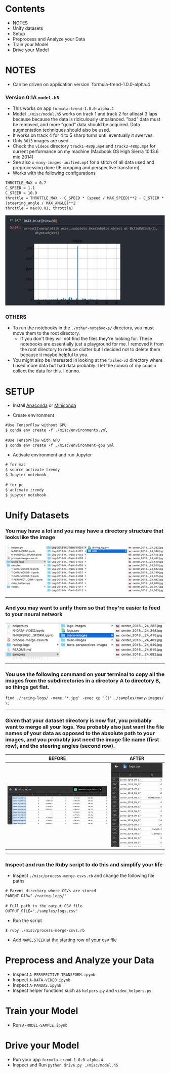 # Contents
- NOTES
- Unify datasets
- Setup
- Preprocess and Analyze your Data
- Train your Model
- Drive your Model

# NOTES
- Can be driven on application version `formula-trend-1.0.0-alpha.4

### Version 0.1A `model.h5`
- This works on app `formula-trend-1.0.0-alpha.4`
- Model `./misc/model.h5` works on track 1 and track 2 for atleast 3 laps because because the data is ridiculously unbalanced. "bad" data must be removed, and more "good" data should be acquired. Data augmentation techniques should also be used.
- It works on track 4 for 4 to 5 sharp turns until eventually it swerves. 
- Only `3613` images are used
- Check the `videos` directory `track1-480p.mp4` and `track2-480p.mp4` for current performance on my machine (Macbook OS High Sierra 10.13.6 mid 2014)
- See also `x-many-images-unified.mp4` for a stitch of all data used and preprocessing done (IE cropping and perspective transform)
- Works with the following configurations
```
THROTTLE_MAX = 0.7
C_SPEED = 1.1
C_STEER = 10.0
throttle = THROTTLE_MAX - C_SPEED * (speed / MAX_SPEED)**2 - C_STEER * (steering_angle / MAX_ANGLE)**2
throttle = max(0.01, throttle)
```
![Unbalanced Data Sets](./samples/misc-images/unbalanced-data.png)

### OTHERS
- To run the notebooks in the `./other-notebooks/` directory, you must move them to the root directory.
  - If you don't they will not find the files they're looking for. These notebooks are essentially just a playground for me. I removed it from the root directory to reduce clutter but I decided not to delete them because it maybe helpful to you.
- You might also be interested in looking at the `failed-v2` directory where I used more data but bad data probably. I let the cousin of my cousin collect the data for this. I dunno. 

# SETUP
- Install [Anaconda](https://www.continuum.io/downloads) or [Miniconda](https://conda.io/miniconda.html)

- Create environment

```
#Use TensorFlow without GPU
$ conda env create -f ./misc/environments.yml

#Use TensorFlow with GPU
$ conda env create -f ./misc/environment-gpu.yml
```

- Activate environment and run Jupyter

```
# for mac
$ source activate trendy
$ Jupyter notebook

# for pc
$ activate trendy
$ jupyter notebook 
```


# Unify Datasets

### You may have a lot and you may have a directory structure that looks like the image
![Before](./samples/misc-images/before.png)

---

### And you may want to unify them so that they're easier to feed to your neural network
![After](./samples/misc-images/after.png)

---

### You use the following command on your terminal to copy all the images from the subdirectories in a directory A to directory B, so things get flat.
```
find ./racing-logs/ -name '*.jpg' -exec cp '{}' ./samples/many-images/ \;
```

---

### Given that your dataset directory is now flat, you probably want to merge all your logs. You probably also just want the file names of your data as opposed to the absolute path to your images, and you probably just need the image file name (first row), and the steering angles (second row).

| BEFORE | AFTER      |
| ----------------------------- |:-------------------------------:|
| ![csv before](./samples/misc-images/csv-before.png) |![csv after](./samples/misc-images/csv-after.png)|

---

### Inspect and run the Ruby script to do this and simplify your life
- Inspect `./misc/process-merge-csvs.rb` and change the following file paths
```
# Parent directory where CSVs are stored
PARENT_DIR="./racing-logs/"

# Full path to the output CSV file
OUTPUT_FILE="./samples/logs.csv"
```
- Run the script
```
$ ruby ./misc/process-merge-csvs.rb
```
- Add `NAME,STEER` at the starting row of your csv file

# Preprocess and Analyze your Data
- Inspect `A-PERSPECTIVE-TRANSFORM.ipynb`
- Inspect `A-DATA-VIDEO.ipynb`
- Inspect `A-PANDAS.ipynb`
- Inspect helper functions such as `helpers.py` and `video_helpers.py`

# Train your Model
- Run `A-MODEL-SAMPLE.ipynb`

# Drive your Model
- Run your app `formula-trend-1.0.0-alpha.4`
- Inspect and Run `python drive.py ./misc/model.h5`
